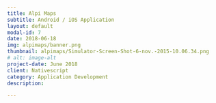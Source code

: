 ```yaml
---
title: Alpi Maps
subtitle: Android / iOS Application
layout: default
modal-id: 7
date: 2018-06-18
img: alpimaps/banner.png
thumbnail: alpimaps/Simulator-Screen-Shot-6-nov.-2015-10.06.34.png
# alt: image-alt
project-date: June 2018
client: Nativescript
category: Application Development
description:  

---
```

